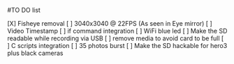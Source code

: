 #TO DO list

[X] Fisheye removal
[ ] 3040x3040 @ 22FPS (As seen in Eye mirror)
[ ] Video Timestamp
[ ] if command integration
[ ] WiFi blue led
[ ] Make the SD readable while recording via USB
[ ] remove media to avoid card to be full
[ ] C scripts integration
[ ] 35 photos burst
[ ] Make the SD hackable for hero3 plus black cameras
